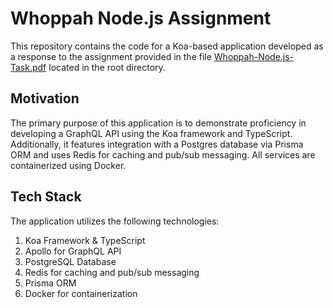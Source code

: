 # Whoppah Node.js Assignment

This repository contains the code for a Koa-based application developed as a response to the assignment provided in the file [Whoppah-Node.js-Task.pdf](Whoppah-Node.js-Task.pdf) located in the root directory.

## Motivation

The primary purpose of this application is to demonstrate proficiency in developing a GraphQL API using the Koa framework and TypeScript. Additionally, it features integration with a Postgres database via Prisma ORM and uses Redis for caching and pub/sub messaging. All services are containerized using Docker.

## Tech Stack

The application utilizes the following technologies:

1. Koa Framework & TypeScript
2. Apollo for GraphQL API
3. PostgreSQL Database
4. Redis for caching and pub/sub messaging
5. Prisma ORM
6. Docker for containerization
